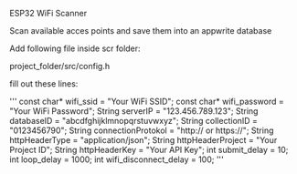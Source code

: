 ESP32 WiFi Scanner


Scan available acces points and save them into an appwrite database

Add following file inside scr folder:


project_folder/src/config.h 


fill out these lines:

'''
const char* wifi_ssid = "Your WiFi SSID";
const char* wifi_password = "Your WiFi Password";
String serverIP = "123.456.789.123";
String databaseID = "abcdfghijklmnopqrstuvwxyz";
String collectionID = "0123456790";
String connectionProtokol = "http:// or https://";
String httpHeaderType = "application/json";
String httpHeaderProject = "Your Project ID";
String httpHeaderKey = "Your API Key";
int submit_delay = 10;
int loop_delay = 1000;
int wifi_disconnect_delay = 100;
'''
